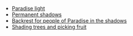 - [Paradise light](https://quran.com/4/57)
- [Permanent shadows](https://quran.com/13/35)
- [Backrest for people of Paradise in the shadows](https://quran.com/36/56)
- [Shading trees and picking fruit](https://quran.com/76/14)
